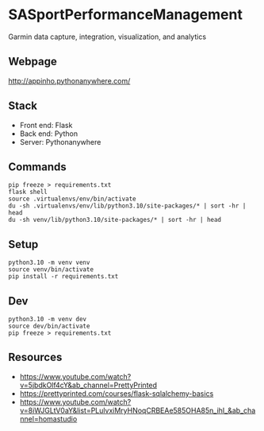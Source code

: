 # SASportPerformanceManagement
Garmin data capture, integration, visualization, and analytics

## Webpage

http://appinho.pythonanywhere.com/

## Stack
- Front end: Flask
- Back end: Python
- Server: Pythonanywhere

## Commands

```
pip freeze > requirements.txt
flask shell
source .virtualenvs/env/bin/activate
du -sh .virtualenvs/env/lib/python3.10/site-packages/* | sort -hr | head
du -sh venv/lib/python3.10/site-packages/* | sort -hr | head
```

## Setup

```
python3.10 -m venv venv
source venv/bin/activate
pip install -r requirements.txt
```

## Dev

```
python3.10 -m venv dev
source dev/bin/activate
pip freeze > requirements.txt
```

## Resources
* https://www.youtube.com/watch?v=5jbdkOlf4cY&ab_channel=PrettyPrinted
* https://prettyprinted.com/courses/flask-sqlalchemy-basics
* https://www.youtube.com/watch?v=8iWJGLtV0aY&list=PLulvxiMryHNoqCRBEAe585OHA85n_ihI_&ab_channel=homastudio